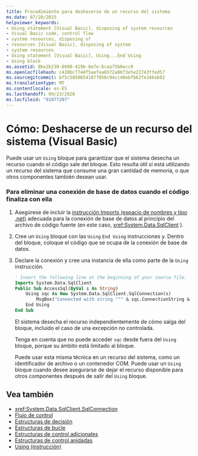 ```yaml
---
title: Procedimiento para deshacerse de un recurso del sistema
ms.date: 07/20/2015
helpviewer_keywords:
- Using statement [Visual Basic], disposing of system resources
- Visual Basic code, control flow
- system resources, disposing of
- resources [Visual Basic], disposing of system
- system resources
- Using statement [Visual Basic], Using...End Using
- Using block
ms.assetid: 8be2b239-8090-419b-8e7e-bcaa75b0ecc8
ms.openlocfilehash: c430bc7744f5aefaa65f2a86f3e5e22743ffed57
ms.sourcegitcommit: bf5c5850654187705bc94cc40ebfb62fe346ab02
ms.translationtype: MT
ms.contentlocale: es-ES
ms.lasthandoff: 09/23/2020
ms.locfileid: "91077207"
---
```

# <a name="how-to-dispose-of-a-system-resource-visual-basic"></a>Cómo: Deshacerse de un recurso del sistema (Visual Basic)

Puede usar un `Using` bloque para garantizar que el sistema desecha un recurso cuando el código sale del bloque. Esto resulta útil si está utilizando un recurso del sistema que consume una gran cantidad de memoria, o que otros componentes también desean usar.  
  
### <a name="to-dispose-of-a-database-connection-when-your-code-is-finished-with-it"></a>Para eliminar una conexión de base de datos cuando el código finaliza con ella  
  
1. Asegúrese de incluir la [instrucción Imports (espacio de nombres y tipo .net)](../../../language-reference/statements/imports-statement-net-namespace-and-type.md) adecuada para la conexión de base de datos al principio del archivo de código fuente (en este caso, <xref:System.Data.SqlClient> ).  
  
2. Cree un `Using` bloque con las `Using` `End Using` instrucciones y. Dentro del bloque, coloque el código que se ocupa de la conexión de base de datos.  
  
3. Declare la conexión y cree una instancia de ella como parte de la `Using` instrucción.  
  
    ```vb  
    ' Insert the following line at the beginning of your source file.  
    Imports System.Data.SqlClient  
    Public Sub AccessSql(ByVal s As String)  
        Using sqc As New System.Data.SqlClient.SqlConnection(s)  
            MsgBox("Connected with string """ & sqc.ConnectionString & """")  
        End Using  
    End Sub  
    ```  
  
     El sistema desecha el recurso independientemente de cómo salga del bloque, incluido el caso de una excepción no controlada.  
  
     Tenga en cuenta que no puede acceder `sqc` desde fuera del `Using` bloque, porque su ámbito está limitado al bloque.  
  
     Puede usar esta misma técnica en un recurso del sistema, como un identificador de archivo o un contenedor COM. Puede usar un `Using` bloque cuando desee asegurarse de dejar el recurso disponible para otros componentes después de salir del `Using` bloque.  
  
## <a name="see-also"></a>Vea también

- <xref:System.Data.SqlClient.SqlConnection>
- [Flujo de control](index.md)
- [Estructuras de decisión](decision-structures.md)
- [Estructuras de bucle](loop-structures.md)
- [Estructuras de control adicionales](other-control-structures.md)
- [Estructuras de control anidadas](nested-control-structures.md)
- [Using (instrucción)](../../../language-reference/statements/using-statement.md)
